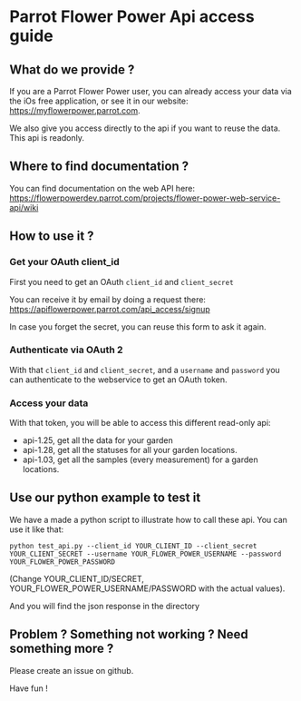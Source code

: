Parrot Flower Power Api access guide
====================================

What do we provide ?
--------------------

If you are a Parrot Flower Power user, you can already access your data via the iOs free application, or see it in our website: https://myflowerpower.parrot.com.

We also give you access directly to the api if you want to reuse the data.
This api is readonly.

Where to find documentation ?
-----------------------------

You can find documentation on the web API here: https://flowerpowerdev.parrot.com/projects/flower-power-web-service-api/wiki


How to use it ?
---------------

### Get your OAuth client_id

First you need to get an OAuth `client_id` and `client_secret`

You can receive it by email by doing a request there:
  https://apiflowerpower.parrot.com/api_access/signup

In case you forget the secret, you can reuse this form to ask it again.


### Authenticate via OAuth 2

With that `client_id` and `client_secret`, and a `username` and `password` you can authenticate to the webservice to get an OAuth token.

### Access your data

With that token, you will be able to access this different read-only api:

 * api-1.25, get all the data for your garden
 * api-1.28, get all the statuses for all your garden locations.
 * api-1.03, get all the samples (every measurement) for a garden locations.


Use our python example to test it
---------------------------------

We have a made a python script to illustrate how to call these api. You can use it like that:

    python test_api.py --client_id YOUR_CLIENT_ID --client_secret YOUR_CLIENT_SECRET --username YOUR_FLOWER_POWER_USERNAME --password YOUR_FLOWER_POWER_PASSWORD

(Change YOUR_CLIENT_ID/SECRET, YOUR_FLOWER_POWER_USERNAME/PASSWORD with the actual values).

And you will find the json response in the directory


Problem ? Something not working ? Need something more ?
-------------------------------------------------------

Please create an issue on github.

Have fun !
